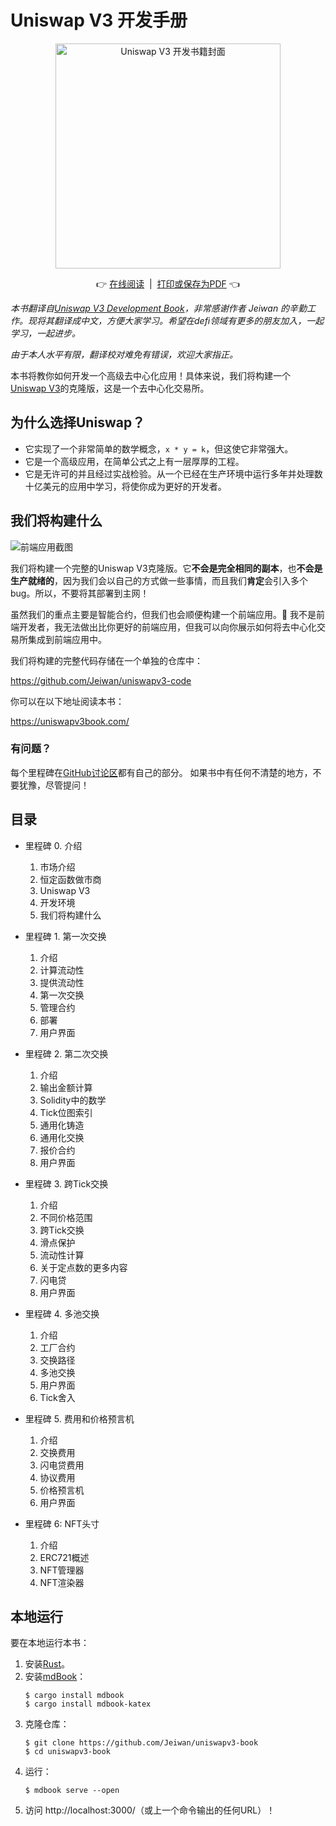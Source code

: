 # Uniswap V3 开发手册

<p align="center">
<img src="/src/images/cover.png" alt="Uniswap V3 开发书籍封面" width="360"/>
</p>


<p align="center">
👉&nbsp;<a href="https://uniswapv3book.com/">在线阅读</a>&nbsp;&nbsp;|&nbsp;&nbsp;<a href="https://uniswapv3book.com/print.html">打印或保存为PDF</a>&nbsp;👈
</p>

*本书翻译自[Uniswap V3 Development Book](https://github.com/Jeiwan/uniswapv3-book)，非常感谢作者 Jeiwan 的辛勤工作。现将其翻译成中文，方便大家学习。希望在defi领域有更多的朋友加入，一起学习，一起进步。*

*由于本人水平有限，翻译校对难免有错误，欢迎大家指正。*

本书将教你如何开发一个高级去中心化应用！具体来说，我们将构建一个[Uniswap V3](https://uniswap.org/)的克隆版，这是一个去中心化交易所。

## 为什么选择Uniswap？
- 它实现了一个非常简单的数学概念，`x * y = k`，但这使它非常强大。
- 它是一个高级应用，在简单公式之上有一层厚厚的工程。
- 它是无许可的并且经过实战检验。从一个已经在生产环境中运行多年并处理数十亿美元的应用中学习，将使你成为更好的开发者。

## 我们将构建什么

![前端应用截图](/screenshot.png)

我们将构建一个完整的Uniswap V3克隆版。它**不会是完全相同的副本**，也**不会是生产就绪的**，因为我们会以自己的方式做一些事情，而且我们**肯定**会引入多个bug。所以，不要将其部署到主网！

虽然我们的重点主要是智能合约，但我们也会顺便构建一个前端应用。🙂
我不是前端开发者，我无法做出比你更好的前端应用，但我可以向你展示如何将去中心化交易所集成到前端应用中。

我们将构建的完整代码存储在一个单独的仓库中：

https://github.com/Jeiwan/uniswapv3-code

你可以在以下地址阅读本书：

https://uniswapv3book.com/

### 有问题？

每个里程碑在[GitHub讨论区](https://github.com/Jeiwan/uniswapv3-book/discussions)都有自己的部分。
如果书中有任何不清楚的地方，不要犹豫，尽管提问！

## 目录

- 里程碑 0. 介绍
  1. 市场介绍
  2. 恒定函数做市商
  3. Uniswap V3
  4. 开发环境
  5. 我们将构建什么
- 里程碑 1. 第一次交换
  1. 介绍
  2. 计算流动性
  3. 提供流动性
  4. 第一次交换
  5. 管理合约
  6. 部署
  7. 用户界面
- 里程碑 2. 第二次交换
  1. 介绍
  2. 输出金额计算
  3. Solidity中的数学
  4. Tick位图索引
  5. 通用化铸造
  6. 通用化交换
  7. 报价合约
  8. 用户界面
- 里程碑 3. 跨Tick交换
  1. 介绍
  2. 不同价格范围
  3. 跨Tick交换
  4. 滑点保护
  5. 流动性计算
  6. 关于定点数的更多内容
  7. 闪电贷
  8. 用户界面

- 里程碑 4. 多池交换
  1. 介绍
  2. 工厂合约
  3. 交换路径
  4. 多池交换
  5. 用户界面
  6. Tick舍入
- 里程碑 5. 费用和价格预言机
  1. 介绍
  2. 交换费用
  3. 闪电贷费用
  4. 协议费用
  5. 价格预言机
  6. 用户界面
- 里程碑 6: NFT头寸
  1. 介绍
  2. ERC721概述
  3. NFT管理器
  4. NFT渲染器

## 本地运行

要在本地运行本书：
1. 安装[Rust](https://www.rust-lang.org/)。
2. 安装[mdBook](https://github.com/rust-lang/mdBook)：
    ```shell
    $ cargo install mdbook
    $ cargo install mdbook-katex
    ```
3. 克隆仓库：
    ```shell
    $ git clone https://github.com/Jeiwan/uniswapv3-book
    $ cd uniswapv3-book
    ```
4. 运行：
    ```shell
    $ mdbook serve --open
    ```
5. 访问 http://localhost:3000/（或上一个命令输出的任何URL）！

